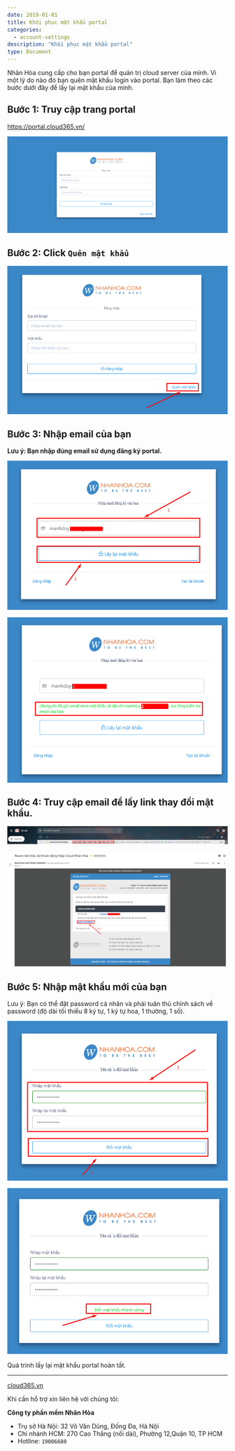 ```yaml
---
date: 2019-01-01
title: Khôi phục mật khẩu portal
categories:
  - account-settings
description: "Khôi phục mật khẩu portal"
type: Document
---
```

Nhân Hòa cung cấp cho bạn portal để quản trị cloud server của mình. Vì một lý do nào đó bạn quên mật khẩu login vào portal. Bạn làm theo các bước dưới đây để lấy lại mật khẩu của mình.

## Bước 1: Truy cập trang portal

<a href="https://portal.cloud365.vn/" target="_blank">https://portal.cloud365.vn/</a>

![](/images/img-lay-pass-portal/Screenshot_587.png)

## Bước 2: Click `Quên mật khẩu`

![](/images/img-lay-pass-portal/Screenshot_588.png)

## Bước 3: Nhập email của bạn

**Lưu ý: Bạn nhập đúng email sử dụng đăng ký portal.**

![](/images/img-lay-pass-portal/Screenshot_589.png)

![](/images/img-lay-pass-portal/Screenshot_590.png)

## Bước 4: Truy cập email để lấy link thay đổi mật khẩu.

![](/images/img-lay-pass-portal/Screenshot_591.png)

![](/images/img-lay-pass-portal/Screenshot_592.png)

## Bước 5: Nhập mật khẩu mới của bạn

Lưu ý: Bạn có thể đặt password cá nhân và phải tuân thủ chính sách về password (độ dài tối thiểu 8 ký tự, 1 ký tự hoa, 1 thường, 1 số).

![](/images/img-lay-pass-portal/Screenshot_593.png)

![](/images/img-lay-pass-portal/Screenshot_594.png)

Quá trình lấy lại mật khẩu portal hoàn tất.

---
<a href="https://cloud365.vn/" target="_blank">cloud365.vn</a>

Khi cần hỗ trợ xin liên hệ với chúng tôi:

**Công ty phần mềm Nhân Hòa**
- Trụ sở Hà Nội: 32 Võ Văn Dũng, Đống Đa, Hà Nội
- Chi nhánh HCM: 270 Cao Thắng (nối dài), Phường 12,Quận 10, TP HCM
- Hotline: `19006680`
